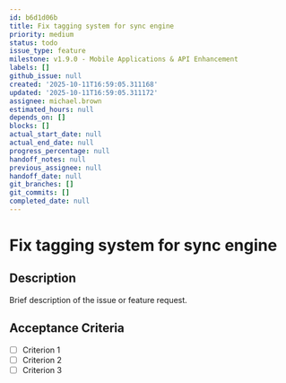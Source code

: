 ```yaml
---
id: b6d1d06b
title: Fix tagging system for sync engine
priority: medium
status: todo
issue_type: feature
milestone: v1.9.0 - Mobile Applications & API Enhancement
labels: []
github_issue: null
created: '2025-10-11T16:59:05.311168'
updated: '2025-10-11T16:59:05.311172'
assignee: michael.brown
estimated_hours: null
depends_on: []
blocks: []
actual_start_date: null
actual_end_date: null
progress_percentage: null
handoff_notes: null
previous_assignee: null
handoff_date: null
git_branches: []
git_commits: []
completed_date: null
---
```


# Fix tagging system for sync engine

## Description

Brief description of the issue or feature request.

## Acceptance Criteria

- [ ] Criterion 1
- [ ] Criterion 2
- [ ] Criterion 3